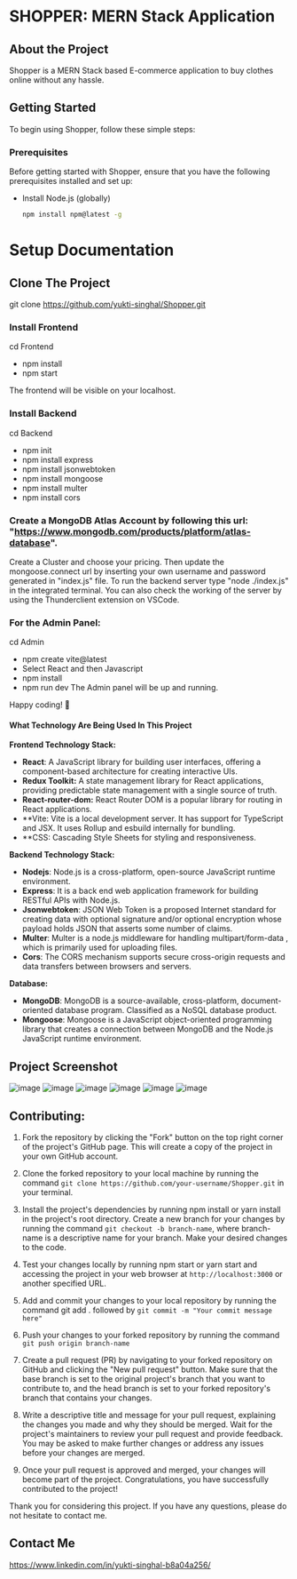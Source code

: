 # SHOPPER: MERN Stack Application

## About the Project
Shopper is a MERN Stack based E-commerce application to buy clothes online without any hassle.


<!-- GETTING STARTED -->
## Getting Started
To begin using Shopper, follow these simple steps:


### Prerequisites
Before getting started with Shopper, ensure that you have the following prerequisites installed and set up:
* Install Node.js (globally)
  ```sh
  npm install npm@latest -g
  ```
  

# Setup Documentation


## Clone The Project
git clone https://github.com/yukti-singhal/Shopper.git





### Install Frontend
cd Frontend
- npm install
- npm start

The frontend will be visible on your localhost.





### Install Backend
cd Backend
- npm init
- npm install express
- npm install jsonwebtoken
- npm install mongoose
- npm install multer
- npm install cors

### Create a MongoDB Atlas Account by following this url: "https://www.mongodb.com/products/platform/atlas-database".
Create a Cluster and choose your pricing. 
Then update the mongoose.connect url by inserting your own username and password generated in "index.js" file.
To run the backend server type "node ./index.js" in the integrated terminal.
You can also check the working of the server by using the Thunderclient extension on VSCode.





### For the Admin Panel:
cd Admin
- npm create vite@latest
- Select React and then Javascript
- npm install
- npm run dev
The Admin panel will be up and running.

Happy coding! 🚀






#### What Technology Are Being Used In This Project


**Frontend Technology Stack:** 
- **React**: A JavaScript library for building user interfaces, offering a component-based architecture for creating interactive UIs.
- **Redux Toolkit:** A state management library for React applications, providing predictable state management with a single source of truth.
- **React-router-dom:** React Router DOM is a popular library for routing in React applications.
- **Vite: Vite is a local development server. It has support for TypeScript and JSX. It uses Rollup and esbuild internally for bundling.
- **CSS: Cascading Style Sheets for styling and responsiveness.



**Backend Technology Stack:**
- **Nodejs**: Node.js is a cross-platform, open-source JavaScript runtime environment.
- **Express**: It is a back end web application framework for building RESTful APIs with Node.js.
- **Jsonwebtoken**: JSON Web Token is a proposed Internet standard for creating data with optional signature and/or optional encryption whose payload holds JSON that asserts some number of claims.
- **Multer**: Multer is a node.js middleware for handling multipart/form-data , which is primarily used for uploading files.
- **Cors**: The CORS mechanism supports secure cross-origin requests and data transfers between browsers and servers.



**Database:**
- **MongoDB**: MongoDB is a source-available, cross-platform, document-oriented database program. Classified as a NoSQL database product.
- **Mongoose**: Mongoose is a JavaScript object-oriented programming library that creates a connection between MongoDB and the Node.js JavaScript runtime environment.







## Project Screenshot
![image](https://github.com/user-attachments/assets/d6a42bff-e47f-4b56-b866-ea6c537fc160)
![image](https://github.com/user-attachments/assets/35b0d428-6d99-4c35-9ccf-a89c3e99be16)
![image](https://github.com/user-attachments/assets/0e891d12-e2af-4834-9fb9-ad4cee86ba45)
![image](https://github.com/user-attachments/assets/75285199-e78a-4a8c-8bec-19c9400ec3f9)
![image](https://github.com/user-attachments/assets/d83bba60-51c9-45fb-b18e-c6728644dd06)
![image](https://github.com/user-attachments/assets/5ea49e1d-0049-4a8d-8b22-031ee4155a06)











## Contributing:

1. Fork the repository by clicking the "Fork" button on the top right corner of the project's GitHub page. This will create a copy of the project in your own GitHub account.

2. Clone the forked repository to your local machine by running the command ``` git clone https://github.com/your-username/Shopper.git ``` in your terminal.

3. Install the project's dependencies by running npm install or yarn install in the project's root directory.
Create a new branch for your changes by running the command ``` git checkout -b branch-name ```, where branch-name is a descriptive name for your branch.
Make your desired changes to the code.

4. Test your changes locally by running npm start or yarn start and accessing the project in your web browser at ``` http://localhost:3000 ``` or another specified URL.
5. Add and commit your changes to your local repository by running the command git add . followed by ``` git commit -m "Your commit message here" ```

6. Push your changes to your forked repository by running the command ``` git push origin branch-name ```

7. Create a pull request (PR) by navigating to your forked repository on GitHub and clicking the "New pull request" button. Make sure that the base branch is set to the original project's branch that you want to contribute to, and the head branch is set to your forked repository's branch that contains your changes.

8. Write a descriptive title and message for your pull request, explaining the changes you made and why they should be merged.
Wait for the project's maintainers to review your pull request and provide feedback. You may be asked to make further changes or address any issues before your changes are merged.

9. Once your pull request is approved and merged, your changes will become part of the project. Congratulations, you have successfully contributed to the project!

Thank you for considering this project. If you have any questions, please do not hesitate to contact me.





## Contact Me
https://www.linkedin.com/in/yukti-singhal-b8a04a256/

